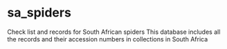 # sa_spiders
Check list and records for South African spiders
This database includes all the records and their accession numbers in collections in South Africa
